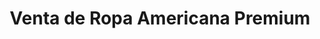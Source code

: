 ---
title: "Venta de Ropa Americana Premium"
url: /san-miguel/venta-de-ropa-americana-premium/
shop: ropa
---